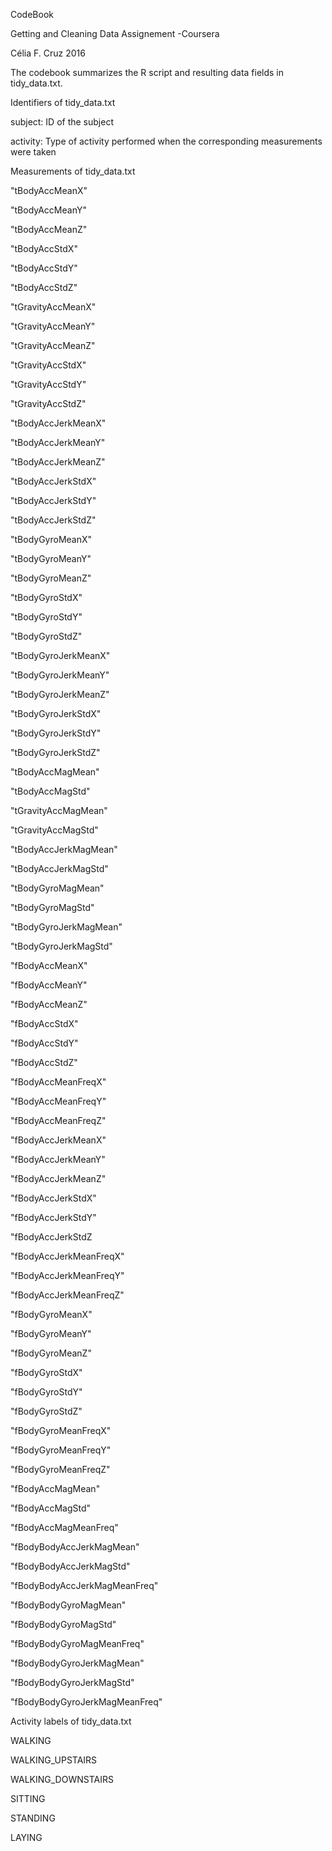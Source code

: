 CodeBook

Getting and Cleaning Data Assignement -Coursera

Célia F. Cruz 2016

The codebook summarizes the R script and resulting data fields in tidy_data.txt.

Identifiers of tidy_data.txt

subject: ID of the subject

activity: Type of activity performed when the corresponding measurements were taken


Measurements of tidy_data.txt

"tBodyAccMeanX"

"tBodyAccMeanY"

"tBodyAccMeanZ"

"tBodyAccStdX"

"tBodyAccStdY"

"tBodyAccStdZ"


"tGravityAccMeanX"

"tGravityAccMeanY"

"tGravityAccMeanZ"

"tGravityAccStdX"

"tGravityAccStdY"

"tGravityAccStdZ"



"tBodyAccJerkMeanX"

"tBodyAccJerkMeanY"

"tBodyAccJerkMeanZ"

"tBodyAccJerkStdX"

"tBodyAccJerkStdY"

"tBodyAccJerkStdZ"


"tBodyGyroMeanX"

"tBodyGyroMeanY"

"tBodyGyroMeanZ"

"tBodyGyroStdX"

"tBodyGyroStdY"

"tBodyGyroStdZ"


"tBodyGyroJerkMeanX"

"tBodyGyroJerkMeanY"

"tBodyGyroJerkMeanZ"

"tBodyGyroJerkStdX"

"tBodyGyroJerkStdY"

"tBodyGyroJerkStdZ"


"tBodyAccMagMean"

"tBodyAccMagStd"


"tGravityAccMagMean"

"tGravityAccMagStd"


"tBodyAccJerkMagMean"

"tBodyAccJerkMagStd"


"tBodyGyroMagMean"

"tBodyGyroMagStd"


"tBodyGyroJerkMagMean"

"tBodyGyroJerkMagStd"


"fBodyAccMeanX"

"fBodyAccMeanY"

"fBodyAccMeanZ"

"fBodyAccStdX"

"fBodyAccStdY"

"fBodyAccStdZ"


"fBodyAccMeanFreqX"

"fBodyAccMeanFreqY"

"fBodyAccMeanFreqZ"


"fBodyAccJerkMeanX"

"fBodyAccJerkMeanY"

"fBodyAccJerkMeanZ"

"fBodyAccJerkStdX"

"fBodyAccJerkStdY"

"fBodyAccJerkStdZ


"fBodyAccJerkMeanFreqX"

"fBodyAccJerkMeanFreqY"

"fBodyAccJerkMeanFreqZ"


"fBodyGyroMeanX" 

"fBodyGyroMeanY"

"fBodyGyroMeanZ"

"fBodyGyroStdX"

"fBodyGyroStdY"

"fBodyGyroStdZ"


"fBodyGyroMeanFreqX"

"fBodyGyroMeanFreqY"

"fBodyGyroMeanFreqZ"


"fBodyAccMagMean"

"fBodyAccMagStd"


"fBodyAccMagMeanFreq"


"fBodyBodyAccJerkMagMean"

"fBodyBodyAccJerkMagStd"


"fBodyBodyAccJerkMagMeanFreq" 


"fBodyBodyGyroMagMean"

"fBodyBodyGyroMagStd"



"fBodyBodyGyroMagMeanFreq"


"fBodyBodyGyroJerkMagMean"

"fBodyBodyGyroJerkMagStd"


"fBodyBodyGyroJerkMagMeanFreq"



Activity labels of tidy_data.txt

WALKING

WALKING_UPSTAIRS

WALKING_DOWNSTAIRS

SITTING

STANDING

LAYING
